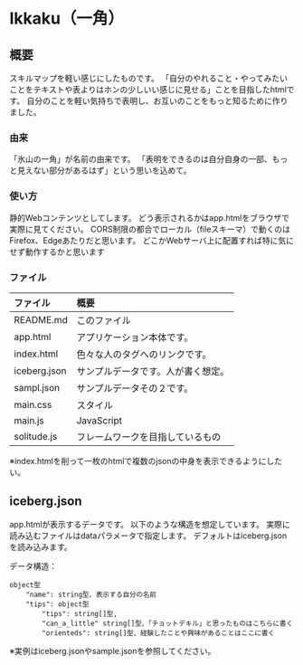 Ikkaku（一角）
======

## 概要

スキルマップを軽い感じにしたものです。
「自分のやれること・やってみたいことをテキストや表よりはホンの少しいい感じに見せる」ことを目指したhtmlです。
自分のことを軽い気持ちで表明し、お互いのことをもっと知るために作りました。

### 由来

「氷山の一角」が名前の由来です。
「表明をできるのは自分自身の一部、もっと見えない部分があるはず」という思いを込めて。

### 使い方

静的Webコンテンツとしてします。
どう表示されるかはapp.htmlをブラウザで実際に見てください。
CORS制限の都合でローカル（fileスキーマ）で動くのはFirefox、Edgeあたりだと思います。
どこかWebサーバ上に配置すれば特に気にせず動作するかと思います

### ファイル

| ファイル | 概要 |
|:-|:-|
| README.md | このファイル |
| app.html | アプリケーション本体です。 |
| index.html | 色々な人のタグへのリンクです。 |
| iceberg.json | サンプルデータです。人が書く想定。 |
| sampl.json | サンプルデータその２です。 |
| main.css | スタイル |
| main.js | JavaScript |
| solitude.js | フレームワークを目指しているもの |

※index.htmlを削って一枚のhtmlで複数のjsonの中身を表示できるようにしたい。

## iceberg.json

app.htmlが表示するデータです。
以下のような構造を想定しています。
実際に読み込むファイルはdataパラメータで指定します。
デフォルトはiceberg.jsonを読み込みます。

データ構造：
```
object型
    "name": string型、表示する自分の名前
    "tips": object型
        "tips": string[]型, 
        "can_a_little" string[]型、「チョットデキル」と思ったものはこちらに書く
        "orienteds": string[]型、経験したことや興味があることはここに書く 
```

※実例はiceberg.jsonやsample.jsonを参照してください。
